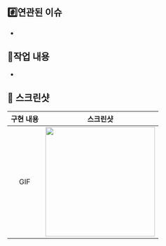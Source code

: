 ## #️⃣연관된 이슈
<!-- PR과 연관된 이슈 번호를 작성해주세요 -->
- 

## 📝작업 내용
<!-- 이번 PR에서 작업한 내용을 간략히 설명해주세요 -->
- 

## 📸 스크린샷
<!-- 작업한 화면이 있다면 스크린 샷으로 첨부해주세요 -->

|    구현 내용    |   스크린샷   |
| :-------------: | :----------: |
| GIF | <img src = "" width ="250">|

